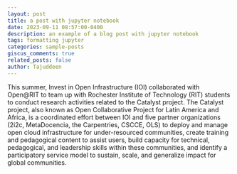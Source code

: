```yaml
---
layout: post
title: a post with jupyter notebook
date: 2023-09-11 08:57:00-0400
description: an example of a blog post with jupyter notebook
tags: formatting jupyter
categories: sample-posts
giscus_comments: true
related_posts: false
author: Tajuddeen
---
```


This summer, Invest in Open Infrastructure (IOI) collaborated with Open@RIT to team up with Rochester Institute of Technology (RIT) students to conduct research activities related to the Catalyst project. The Catalyst project, also known as Open Collaborative Project for Latin America and Africa, is a coordinated effort between IOI and five partner organizations (2i2c, MetaDocencia, the Carpentries, CSCCE, OLS) to deploy and manage open cloud infrastructure for under-resourced communities, create training and pedagogical content to assist users, build capacity for technical, pedagogical, and leadership skills within these communities, and identify a participatory service model to sustain, scale, and generalize impact for global communities.